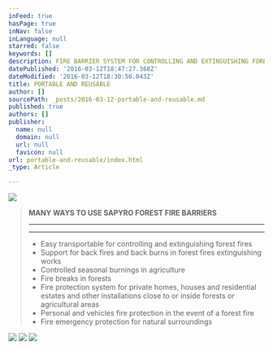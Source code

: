 ```yaml
---
inFeed: true
hasPage: true
inNav: false
inLanguage: null
starred: false
keywords: []
description: FIRE BARRIER SYSTEM FOR CONTROLLING AND EXTINGUISHING FOREST FIRES
datePublished: '2016-03-12T18:47:27.368Z'
dateModified: '2016-03-12T18:30:56.043Z'
title: PORTABLE AND REUSABLE
author: []
sourcePath: _posts/2016-03-12-portable-and-reusable.md
published: true
authors: []
publisher:
  name: null
  domain: null
  url: null
  favicon: null
url: portable-and-reusable/index.html
_type: Article

---
```

![](https://the-grid-user-content.s3-us-west-2.amazonaws.com/c7376478-16fb-4629-9164-d8396715b394.png)

> **MANY WAYS TO USE SAPYRO FOREST FIRE BARRIERS**
> 
> ****
> 
> ********************
> 
> * Easy transportable for controlling and extinguishing forest fires
> * Support for back fires and back burns in forest fires extinguishing works
> * Controlled seasonal burnings in agriculture
> * Fire breaks in forests
> * Fire protection system for private homes, houses and residential estates and other installations close to or inside forests or agricultural areas
> * Personal and vehicles fire protection in the event of a forest fire
> * Fire emergency protection for natural surroundings 

![](https://the-grid-user-content.s3-us-west-2.amazonaws.com/c6c3588d-858e-4644-8e45-63d59e4999de.jpg)
![](https://the-grid-user-content.s3-us-west-2.amazonaws.com/10dc484d-1e63-4232-b9ba-870ae89e20f3.jpg)
![](https://the-grid-user-content.s3-us-west-2.amazonaws.com/96e12b2e-b665-4f9d-8d51-8f370b7b0b2d.png)
